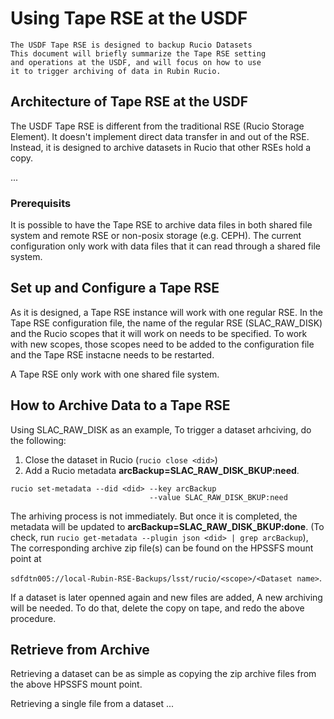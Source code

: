 # Using Tape RSE at the USDF

```{abstract}
The USDF Tape RSE is designed to backup Rucio Datasets
This document will briefly summarize the Tape RSE setting 
and operations at the USDF, and will focus on how to use 
it to trigger archiving of data in Rubin Rucio.
```

## Architecture of Tape RSE at the USDF

The USDF Tape RSE is different from the traditional RSE 
(Rucio Storage Element). It doesn't implement direct data
transfer in and out of the RSE. Instead, it is designed to
archive datasets in Rucio that other RSEs hold a copy.

...

### Prerequisits

It is possible to have the Tape RSE to archive data files in 
both shared file system and remote RSE or non-posix storage
(e.g. CEPH). The current configuration only work with data 
files that it can read through a shared file system. 

## Set up and Configure a Tape RSE

As it is designed, a Tape RSE instance will work with one 
regular RSE. In the Tape RSE configuration file, the name of the 
regular RSE (SLAC_RAW_DISK) and the Rucio scopes that it
will work on needs to be specified. To work with new scopes,
those scopes need to be added to the configuration file and
the Tape RSE instacne needs to be restarted.

A Tape RSE only work with one shared file system.

## How to Archive Data to a Tape RSE

Using SLAC_RAW_DISK as an example, To trigger a dataset 
arhciving, do the following:

1. Close the dataset in Rucio (`rucio close <did>`)
2. Add a Rucio metadata **arcBackup=SLAC_RAW_DISK_BKUP:need**. 

```
rucio set-metadata --did <did> --key arcBackup 
                               --value SLAC_RAW_DISK_BKUP:need
```

The arhiving process is not immediately. But once it is 
completed, the metadata will be updated to 
**arcBackup=SLAC_RAW_DISK_BKUP:done**.
(To check, run `rucio get-metadata --plugin json <did> | grep arcBackup`),
The corresponding archive zip file(s) can be found on
the HPSSFS mount point at

`sdfdtn005://local-Rubin-RSE-Backups/lsst/rucio/<scope>/<Dataset name>`.

If a dataset is later openned again and new files are added,
A new archiving will be needed. To do that, delete the copy
on tape, and redo the above procedure.

## Retrieve from Archive

Retrieving a dataset can be as simple as copying the zip 
archive files from the above HPSSFS mount point.

Retrieving a single file from a dataset ...


